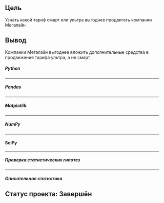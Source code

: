 ## Цель
Узнать какой тариф смарт или ультра выгоднее продвигать компании Мегалайн
## Вывод
Компании Мегалайн выгоднее вложить дополнительные средства в продвижение тарифа ультра, а не смарт
##### Python
---
##### Pandas
---
##### Matplotlib
---
##### NumPy
---
#### SciPy
---
##### Проверка статистических гипотез
---
##### Описательная статистика
## Статус проекта: Завершён 
